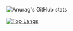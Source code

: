 ![Anurag's GitHub stats](https://github-readme-stats.vercel.app/api?username=ohy1023&show_icons=true&theme=radical)


[![Top Langs](https://github-readme-stats.vercel.app/api/top-langs/?username=ohy1023&layout=compact)](https://github.com/ohy1023/github-readme-stats)

